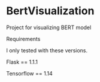 # BertVisualization
Project for visualizing BERT model

Requirements

I only tested with these versions.

Flask == 1.1.1

Tensorflow == 1.14
